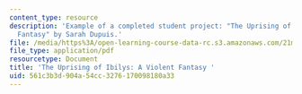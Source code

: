 ```yaml
---
content_type: resource
description: 'Example of a completed student project: "The Uprising of Ibilys: A Violent
  Fantasy" by Sarah Dupuis.'
file: /media/https%3A/open-learning-course-data-rc.s3.amazonaws.com/21m-775-hip-hop-fall-2007/561c3b3d904a54cc3276170098180a33_dupuisfinal.pdf
file_type: application/pdf
resourcetype: Document
title: 'The Uprising of Ibilys: A Violent Fantasy '
uid: 561c3b3d-904a-54cc-3276-170098180a33
---
```

